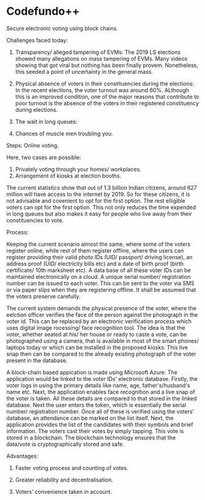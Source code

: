 # Codefundo++
Secure electronic voting using block chains.

Challenges faced today:

1. Transparency/ alleged tampering of EVMs: 
   The 2019 LS elections showed many allegations on mass tampering of EVMs. Many videos showing that got viral but nothing has been finally provem. Nonetheless, this seeded a point of uncertainty in the general mass.
   
   
2. Physical absence of voters in their constituencies during the elections:
   In the recent elections, the voter turnout was around 60%. ALthough this is an improved condition, one of the major reasons that contribute to poor turnout is the absence of the voters in their registered constituency during elections. 
 
 
3. The wait in long queues:

4. Chances of muscle men troubling you.


Steps:
Online voting.

Here, two cases are possible:
1. Privately voting through your homes/ workplaces.
2. Arrangement of kiosks at election booths.

The current statistics show that out of 1.3 billion Indian citizens, around 627 million will have access to the internet by 2019. So for these citizens, it is not advisable and covenient to opt for the first option. 
The rest elligible voters can opt for the first option. This not only reduces the time expended in long queues but also makes it easy for people who live away from their constituencies to vote.

Process:

Keeping the current scenario almost the same, where some of the voters register online, while rest of them register offline, where the users can register providing their valid photo IDs (UID/ passport/ driving license), an address proof (UID/ electricity bills etc) and a date of birth proof (birth certificate/ 10th marksheet etc).  A data base of all these voter IDs can be maintained electronically on a cloud. A unique serial number/ registration number can be issued to each voter. This can be sent to the voter via SMS or via paper slips when they are registering offline. It shall be assumed that the voters preserve carefully.

The current system demands the physical presence of the voter, where the eelction officer verifies the face of the person against the photograph in the voter id. This can be replaced by an electronic verification process which uses digital image rocessing/ face recognition tool. The idea is that the voter, whether seated at his/ her house or ready to caste a vote, can be photographed using a camera, that is available in most of the smart phones/ laptops today or which can be installed in the proposed kiosks. This live snap then can be compared to the already existing photograph of the voter present in the database.

A block-chain based appication is made using Microsoft Azure. The application would be linked to the voter IDs' electronic database. Firstly, the voter logs in using the primary details like name, age, father's/husband's name etc. Next, the application enables face recognition and a live snap of the voter is taken. All these details are compared to that stored in the linked database. Next the user enters the token, which is essentially the serial number/ registration number. Once all of these is verified using the voters' database, an attendance can be marked on the list itself. Next, the application provides the list of the candidates with their symbols and brief information. The voters cast their votes by simply tapping. This vote is stored in a blockchain. The blockchain technology ensures that the data/vote is cryptographically stored and safe.  

Advantages:

1. Faster voting process and counting of votes.

2. Greater reliability and decentralisation.

3. Voters' convenience taken in account.



                


